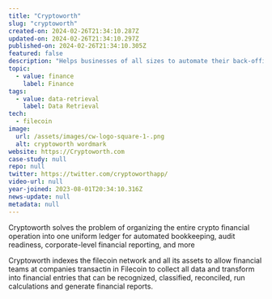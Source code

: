 ```yaml
---
title: "Cryptoworth"
slug: "cryptoworth"
created-on: 2024-02-26T21:34:10.287Z
updated-on: 2024-02-26T21:34:10.297Z
published-on: 2024-02-26T21:34:10.305Z
featured: false
description: "Helps businesses of all sizes to automate their back-office crypto accounting tasks."
topic:
  - value: finance
    label: Finance
tags:
  - value: data-retrieval
    label: Data Retrieval
tech:
  - filecoin
image:
  url: /assets/images/cw-logo-square-1-.png
  alt: cryptoworth wordmark
website: https://Cryptoworth.com
case-study: null
repo: null
twitter: https://twitter.com/cryptoworthapp/
video-url: null
year-joined: 2023-08-01T20:34:10.316Z
news-update: null
metadata: null
---
```


Cryptoworth solves the problem of organizing the entire crypto financial operation into one uniform ledger for automated bookkeeping, audit readiness, corporate-level financial reporting, and more

Cryptoworth indexes the filecoin network and all its assets to allow financial teams at companies transactin in Filecoin to collect all data and transform into financial entries that can be recognized, classified, reconciled, run calculations and generate financial reports.

